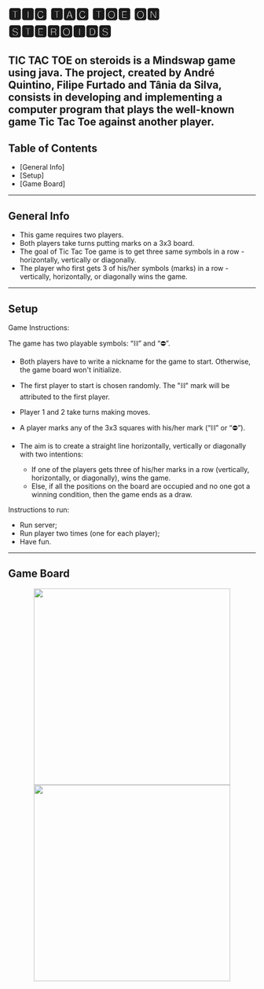 # 🆃🅸🅲 🆃🅰🅲 🆃🅾🅴 🅾🅽 🆂🆃🅴🆁🅾🅸🅳🆂

TIC TAC TOE on steroids is a Mindswap game using java. The project, created by André Quintino, Filipe Furtado and Tânia
da Silva,
consists in developing and implementing a computer program that plays the well-known game Tic Tac Toe against another
player.
---

## Table of Contents

- [General Info]
- [Setup]
- [Game Board]

---

## General Info

- This game requires two players.
- Both players take turns putting marks on a 3x3 board.
- The goal of Tic Tac Toe game is to get three same symbols in a row - horizontally, vertically or diagonally.
- The player who first gets 3 of his/her symbols (marks) in a row - vertically, horizontally, or diagonally wins the
  game.

---

## Setup

Game Instructions:

The game has two playable symbols: “⛓” and “⛔”.

- Both players have to write a nickname for the game to start. Otherwise, the game board won't initialize.

- The first player to start is chosen randomly. The "⛓" mark will be attributed to the first player.

- Player 1 and 2 take turns making moves.

- A player marks any of the 3x3 squares with his/her mark (“⛓” or “⛔”).
- The aim is to create a straight line horizontally, vertically or diagonally with two intentions:
    * If one of the players gets three of his/her marks in a row (vertically, horizontally, or diagonally), wins the
      game.
    * Else, if all the positions on the board are occupied and no one got a winning condition, then the game ends as a
      draw.

Instructions to run:

- Run server;
- Run player two times (one for each player);
- Have fun.

---

## Game Board

<div align="center">
<img width="400" src="https://user-images.githubusercontent.com/83362057/193158041-bbf0d8d9-eb6a-41fb-9405-86557cbbe0bc.png">
<img width="400" src="https://user-images.githubusercontent.com/83362057/193158114-00c2c3b4-78b3-4d58-87f1-a9f5c05f2d5c.png">
</div>
